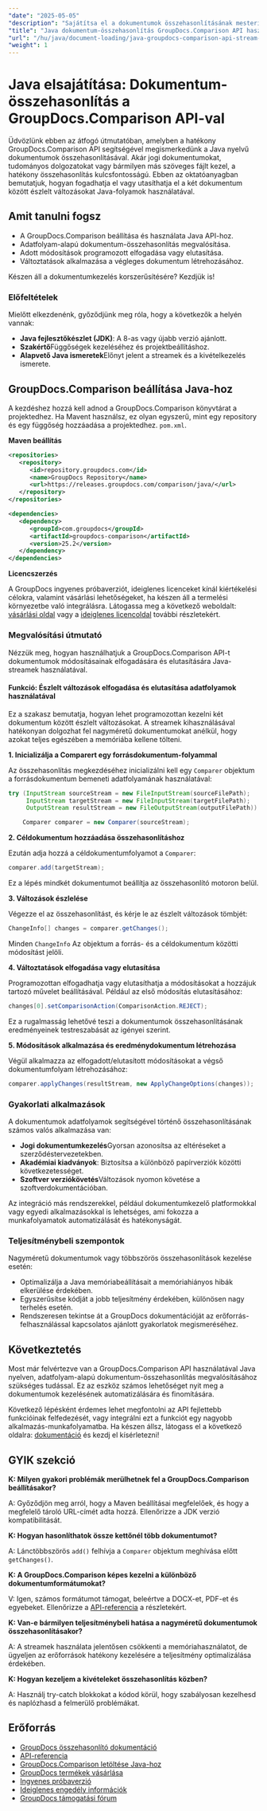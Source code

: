 ```yaml
---
"date": "2025-05-05"
"description": "Sajátítsa el a dokumentumok összehasonlításának mesteri szintjét Java nyelven a hatékony GroupDocs.Comparison API használatával. Ismerje meg a jogi, tudományos és szoftveres dokumentumok hatékony kezeléséhez szükséges stream-alapú technikákat."
"title": "Java dokumentum-összehasonlítás GroupDocs.Comparison API használatával – egy stream-alapú megközelítés"
"url": "/hu/java/document-loading/java-groupdocs-comparison-api-stream-document-compare/"
"weight": 1
---
```


# Java elsajátítása: Dokumentum-összehasonlítás a GroupDocs.Comparison API-val

Üdvözlünk ebben az átfogó útmutatóban, amelyben a hatékony GroupDocs.Comparison API segítségével megismerkedünk a Java nyelvű dokumentumok összehasonlításával. Akár jogi dokumentumokat, tudományos dolgozatokat vagy bármilyen más szöveges fájlt kezel, a hatékony összehasonlítás kulcsfontosságú. Ebben az oktatóanyagban bemutatjuk, hogyan fogadhatja el vagy utasíthatja el a két dokumentum között észlelt változásokat Java-folyamok használatával.

## Amit tanulni fogsz

- A GroupDocs.Comparison beállítása és használata Java API-hoz.
- Adatfolyam-alapú dokumentum-összehasonlítás megvalósítása.
- Adott módosítások programozott elfogadása vagy elutasítása.
- Változtatások alkalmazása a végleges dokumentum létrehozásához.

Készen áll a dokumentumkezelés korszerűsítésére? Kezdjük is!

### Előfeltételek

Mielőtt elkezdenénk, győződjünk meg róla, hogy a következők a helyén vannak:

- **Java fejlesztőkészlet (JDK)**: A 8-as vagy újabb verzió ajánlott.
- **Szakértő**Függőségek kezeléséhez és projektbeállításhoz.
- **Alapvető Java ismeretek**Előnyt jelent a streamek és a kivételkezelés ismerete.

## GroupDocs.Comparison beállítása Java-hoz

A kezdéshez hozzá kell adnod a GroupDocs.Comparison könyvtárat a projektedhez. Ha Mavent használsz, ez olyan egyszerű, mint egy repository és egy függőség hozzáadása a projektedhez. `pom.xml`.

**Maven beállítás**

```xml
<repositories>
   <repository>
      <id>repository.groupdocs.com</id>
      <name>GroupDocs Repository</name>
      <url>https://releases.groupdocs.com/comparison/java/</url>
   </repository>
</repositories>

<dependencies>
   <dependency>
      <groupId>com.groupdocs</groupId>
      <artifactId>groupdocs-comparison</artifactId>
      <version>25.2</version>
   </dependency>
</dependencies>
```

**Licencszerzés**

A GroupDocs ingyenes próbaverziót, ideiglenes licenceket kínál kiértékelési célokra, valamint vásárlási lehetőségeket, ha készen áll a termelési környezetbe való integrálásra. Látogassa meg a következő weboldalt: [vásárlási oldal](https://purchase.groupdocs.com/buy) vagy a [ideiglenes licencoldal](https://purchase.groupdocs.com/temporary-license/) további részletekért.

### Megvalósítási útmutató

Nézzük meg, hogyan használhatjuk a GroupDocs.Comparison API-t dokumentumok módosításainak elfogadására és elutasítására Java-streamek használatával.

#### Funkció: Észlelt változások elfogadása és elutasítása adatfolyamok használatával

Ez a szakasz bemutatja, hogyan lehet programozottan kezelni két dokumentum között észlelt változásokat. A streamek kihasználásával hatékonyan dolgozhat fel nagyméretű dokumentumokat anélkül, hogy azokat teljes egészében a memóriába kellene tölteni.

**1. Inicializálja a Comparert egy forrásdokumentum-folyammal**

Az összehasonlítás megkezdéséhez inicializálni kell egy `Comparer` objektum a forrásdokumentum bemeneti adatfolyamának használatával:

```java
try (InputStream sourceStream = new FileInputStream(sourceFilePath);
     InputStream targetStream = new FileInputStream(targetFilePath);
     OutputStream resultStream = new FileOutputStream(outputFilePath)) {

    Comparer comparer = new Comparer(sourceStream);
```

**2. Céldokumentum hozzáadása összehasonlításhoz**

Ezután adja hozzá a céldokumentumfolyamot a `Comparer`:

```java
comparer.add(targetStream);
```

Ez a lépés mindkét dokumentumot beállítja az összehasonlító motoron belül.

**3. Változások észlelése**

Végezze el az összehasonlítást, és kérje le az észlelt változások tömbjét:

```java
ChangeInfo[] changes = comparer.getChanges();
```

Minden `ChangeInfo` Az objektum a forrás- és a céldokumentum közötti módosítást jelöli.

**4. Változtatások elfogadása vagy elutasítása**

Programozottan elfogadhatja vagy elutasíthatja a módosításokat a hozzájuk tartozó művelet beállításával. Például az első módosítás elutasításához:

```java
changes[0].setComparisonAction(ComparisonAction.REJECT);
```

Ez a rugalmasság lehetővé teszi a dokumentumok összehasonlításának eredményeinek testreszabását az igényei szerint.

**5. Módosítások alkalmazása és eredménydokumentum létrehozása**

Végül alkalmazza az elfogadott/elutasított módosításokat a végső dokumentumfolyam létrehozásához:

```java
comparer.applyChanges(resultStream, new ApplyChangeOptions(changes));
```

### Gyakorlati alkalmazások

A dokumentumok adatfolyamok segítségével történő összehasonlításának számos valós alkalmazása van:

- **Jogi dokumentumkezelés**Gyorsan azonosítsa az eltéréseket a szerződéstervezetekben.
- **Akadémiai kiadványok**: Biztosítsa a különböző papírverziók közötti következetességet.
- **Szoftver verziókövetés**Változások nyomon követése a szoftverdokumentációban.

Az integráció más rendszerekkel, például dokumentumkezelő platformokkal vagy egyedi alkalmazásokkal is lehetséges, ami fokozza a munkafolyamatok automatizálását és hatékonyságát.

### Teljesítménybeli szempontok

Nagyméretű dokumentumok vagy többszörös összehasonlítások kezelése esetén:

- Optimalizálja a Java memóriabeállításait a memóriahiányos hibák elkerülése érdekében.
- Egyszerűsítse kódját a jobb teljesítmény érdekében, különösen nagy terhelés esetén.
- Rendszeresen tekintse át a GroupDocs dokumentációját az erőforrás-felhasználással kapcsolatos ajánlott gyakorlatok megismeréséhez.

## Következtetés

Most már felvértezve van a GroupDocs.Comparison API használatával Java nyelven, adatfolyam-alapú dokumentum-összehasonlítás megvalósításához szükséges tudással. Ez az eszköz számos lehetőséget nyit meg a dokumentumok kezelésének automatizálására és finomítására.

Következő lépésként érdemes lehet megfontolni az API fejlettebb funkcióinak felfedezését, vagy integrálni ezt a funkciót egy nagyobb alkalmazás-munkafolyamatba. Ha készen állsz, látogass el a következő oldalra: [dokumentáció](https://docs.groupdocs.com/comparison/java/) és kezdj el kísérletezni!

## GYIK szekció

**K: Milyen gyakori problémák merülhetnek fel a GroupDocs.Comparison beállításakor?**

A: Győződjön meg arról, hogy a Maven beállításai megfelelőek, és hogy a megfelelő tároló URL-címét adta hozzá. Ellenőrizze a JDK verzió kompatibilitását.

**K: Hogyan hasonlíthatok össze kettőnél több dokumentumot?**

A: Lánctöbbszörös `add()` felhívja a `Comparer` objektum meghívása előtt `getChanges()`.

**K: A GroupDocs.Comparison képes kezelni a különböző dokumentumformátumokat?**

V: Igen, számos formátumot támogat, beleértve a DOCX-et, PDF-et és egyebeket. Ellenőrizze a [API-referencia](https://reference.groupdocs.com/comparison/java/) a részletekért.

**K: Van-e bármilyen teljesítménybeli hatása a nagyméretű dokumentumok összehasonlításakor?**

A: A streamek használata jelentősen csökkenti a memóriahasználatot, de ügyeljen az erőforrások hatékony kezelésére a teljesítmény optimalizálása érdekében.

**K: Hogyan kezeljem a kivételeket összehasonlítás közben?**

A: Használj try-catch blokkokat a kódod körül, hogy szabályosan kezelhesd és naplózhasd a felmerülő problémákat.

## Erőforrás

- [GroupDocs összehasonlító dokumentáció](https://docs.groupdocs.com/comparison/java/)
- [API-referencia](https://reference.groupdocs.com/comparison/java/)
- [GroupDocs.Comparison letöltése Java-hoz](https://releases.groupdocs.com/comparison/java/)
- [GroupDocs termékek vásárlása](https://purchase.groupdocs.com/buy)
- [Ingyenes próbaverzió](https://releases.groupdocs.com/comparison/java/)
- [Ideiglenes engedély információk](https://purchase.groupdocs.com/temporary-license/)
- [GroupDocs támogatási fórum](https://forum.groupdocs.com/c/comparison)